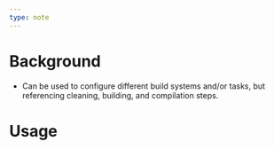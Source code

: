 ```yaml
---
type: note
---
```


# Background
- Can be used to configure different build systems and/or tasks, but referencing cleaning, building, and compilation steps.

# Usage
